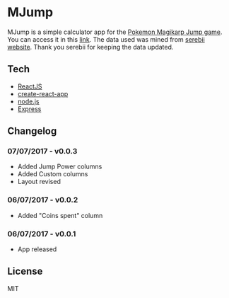 # MJump
MJump is a simple calculator app for the [Pokemon Magikarp Jump game](https://play.google.com/store/apps/details?id=jp.pokemon.koiking).
You can access it in this [link](https://allangalera.com/mjump).
The data used was mined from [serebii website](https://www.serebii.net/magikarpjump). Thank you serebii for keeping the data updated.

## Tech
* [ReactJS](https://github.com/facebook/react)
* [create-react-app](https://github.com/facebookincubator/create-react-app)
* [node.js](https://nodejs.org/en/)
* [Express](http://expressjs.com)

## Changelog
### 07/07/2017 - v0.0.3
* Added Jump Power columns
* Added Custom columns
* Layout revised
### 06/07/2017 - v0.0.2
* Added "Coins spent" column
### 06/07/2017 - v0.0.1
* App released

License
----
MIT
